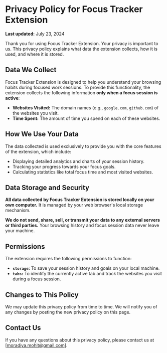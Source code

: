 # Privacy Policy for Focus Tracker Extension

**Last updated:** July 23, 2024

Thank you for using Focus Tracker Extension. Your privacy is important to us. This privacy policy explains what data the extension collects, how it is used, and where it is stored.

## Data We Collect

Focus Tracker Extension is designed to help you understand your browsing habits during focused work sessions. To provide this functionality, the extension collects the following information **only when a focus session is active**:

*   **Websites Visited:** The domain names (e.g., `google.com`, `github.com`) of the websites you visit.
*   **Time Spent:** The amount of time you spend on each of these websites.

## How We Use Your Data

The data collected is used exclusively to provide you with the core features of the extension, which include:

*   Displaying detailed analytics and charts of your session history.
*   Tracking your progress towards your focus goals.
*   Calculating statistics like total focus time and most visited websites.

## Data Storage and Security

**All data collected by Focus Tracker Extension is stored locally on your own computer.** It is managed by your web browser's local storage mechanism.

**We do not send, share, sell, or transmit your data to any external servers or third parties.** Your browsing history and focus session data never leave your machine.

## Permissions

The extension requires the following permissions to function:

*   **`storage`:** To save your session history and goals on your local machine.
*   **`tabs`:** To identify the currently active tab and track the websites you visit during a focus session.

## Changes to This Policy

We may update this privacy policy from time to time. We will notify you of any changes by posting the new privacy policy on this page.

## Contact Us

If you have any questions about this privacy policy, please contact us at [moradiya.mohit@gmail.com]. 